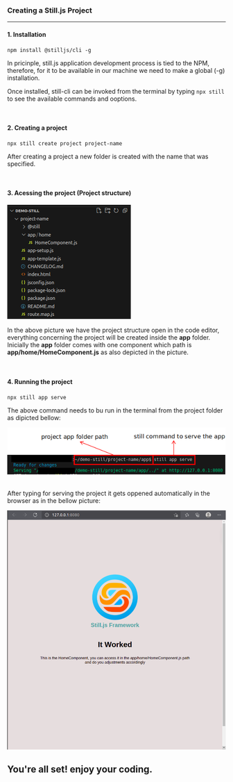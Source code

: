 

###  Creating a Still.js Project
<hr/>



#### 1. Installation

```
npm install @stilljs/cli -g
```

In pricinple, still.js application development process is tied to the NPM, therefore, for it to be available in our machine we need to make a global (-g) installation.

Once installed, still-cli can be invoked from the terminal by typing `npx still` to see the available commands and ooptions.

<br>

#### 2. Creating a project

```
npx still create project project-name
```

After creating a project a new folder is created with the name that was specified.


<br>

#### 3. Acessing the project (Project structure)

![Project Structure](assets/img/project-structure.png)

In the above picture we have the project structure open in the code editor, everything concerning the project will be created inside the <a><b>app</b></a> folder. Inicially the <a><b>app</b></a> folder comes with one component which path is <a><b>app/home/HomeComponent.js</b></a> as also depicted in the picture.


<br>

#### 4. Running the project

`npx still app serve`

The above command needs to bu run in the terminal from the project folder as dipicted bellow:

![Project Structure](assets/img/running-project-doc.png)

<br/>
After typing for serving the project it gets oppened automatically in the browser as in the bellow picture:

![Project Structure](assets/img/project-open-in-browser-doc.png)

<h2>You're all set! enjoy your coding.</h2>
<br/>
